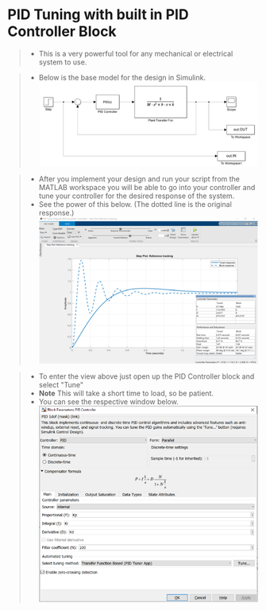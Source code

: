 # PID Tuning with built in PID Controller Block 

> * This is a very powerful tool for any mechanical or electrical system to use. 


> * Below is the base model for the design in Simulink.
 ![Screenshot](Screenshots/PID_MainModel.PNG)

> * After you implement your design and run your script from the MATLAB workspace you will be able to go into your controller and tune your controller for the desired response of the system. 
> * See the power of this below. (The dotted line is the original response.)
 ![Screenshot](Screenshots/PID_TuneView.png)
 
 > * To enter the view above just open up the PID Controller block and select "Tune"
 > * __Note__ This will take a short time to load, so be patient. 
 > * You can see the respective window below. 
  ![Screenshot](Screenshots/PID_BlockControls.png)
